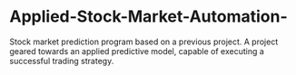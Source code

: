 # Applied-Stock-Market-Automation-
Stock market prediction program based on a previous project. A project geared towards an applied predictive model, capable of executing a successful trading strategy.
